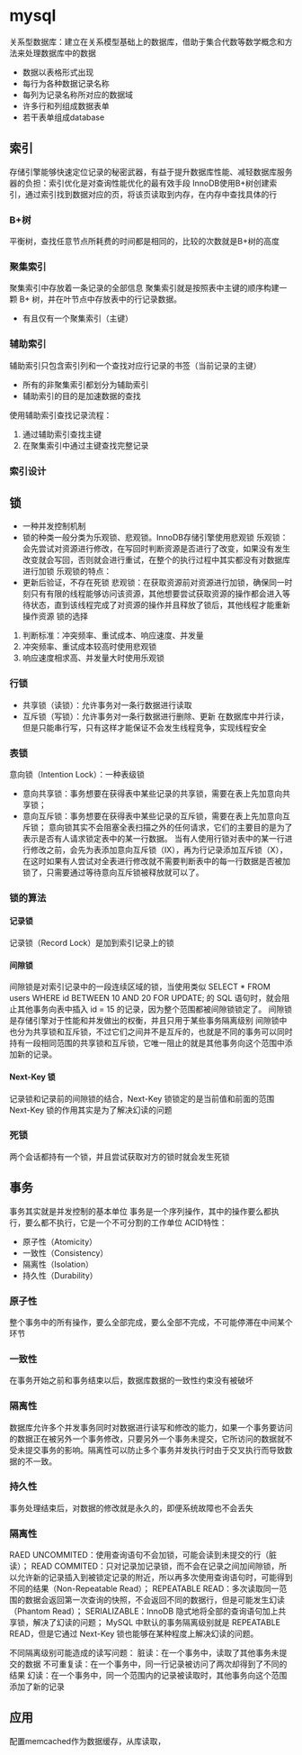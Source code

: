 # mysql
关系型数据库：建立在关系模型基础上的数据库，借助于集合代数等数学概念和方法来处理数据库中的数据
* 数据以表格形式出现
* 每行为各种数据记录名称
* 每列为记录名称所对应的数据域
* 许多行和列组成数据表单
* 若干表单组成database
## 索引
存储引擎能够快速定位记录的秘密武器，有益于提升数据库性能、减轻数据库服务器的负担：索引优化是对查询性能优化的最有效手段
InnoDB使用B+树创建索引，通过索引找到数据对应的页，将该页读取到内存，在内存中查找具体的行
### B+树
平衡树，查找任意节点所耗费的时间都是相同的，比较的次数就是B+树的高度
### 聚集索引
聚集索引中存放着一条记录的全部信息
聚集索引就是按照表中主键的顺序构建一颗 B+ 树，并在叶节点中存放表中的行记录数据。
* 有且仅有一个聚集索引（主键）
### 辅助索引
辅助索引只包含索引列和一个查找对应行记录的书签（当前记录的主键）
* 所有的非聚集索引都划分为辅助索引
* 辅助索引的目的是加速数据的查找

使用辅助索引查找记录流程：
1. 通过辅助索引查找主键
2. 在聚集索引中通过主键查找完整记录
### 索引设计
## 锁
* 一种并发控制机制
* 锁的种类一般分类为乐观锁、悲观锁。InnoDB存储引擎使用悲观锁
 乐观锁：会先尝试对资源进行修改，在写回时判断资源是否进行了改变，如果没有发生改变就会写回，否则就会进行重试，在整个的执行过程中其实都没有对数据库进行加锁
 乐观锁的特点：
 * 更新后验证，不存在死锁
 悲观锁：在获取资源前对资源进行加锁，确保同一时刻只有有限的线程能够访问该资源，其他想要尝试获取资源的操作都会进入等待状态，直到该线程完成了对资源的操作并且释放了锁后，其他线程才能重新操作资源
 锁的选择
 1. 判断标准：冲突频率、重试成本、响应速度、并发量
 2. 冲突频率、重试成本较高时使用悲观锁
 3. 响应速度相求高、并发量大时使用乐观锁
### 行锁
* 共享锁（读锁）：允许事务对一条行数据进行读取
* 互斥锁（写锁）：允许事务对一条行数据进行删除、更新
在数据库中并行读，但是只能串行写，只有这样才能保证不会发生线程竞争，实现线程安全
### 表锁
意向锁（Intention Lock）：一种表级锁
* 意向共享锁：事务想要在获得表中某些记录的共享锁，需要在表上先加意向共享锁；
* 意向互斥锁：事务想要在获得表中某些记录的互斥锁，需要在表上先加意向互斥锁；
意向锁其实不会阻塞全表扫描之外的任何请求，它们的主要目的是为了表示是否有人请求锁定表中的某一行数据。
当有人使用行锁对表中的某一行进行修改之前，会先为表添加意向互斥锁（IX），再为行记录添加互斥锁（X），在这时如果有人尝试对全表进行修改就不需要判断表中的每一行数据是否被加锁了，只需要通过等待意向互斥锁被释放就可以了。
### 锁的算法
#### 记录锁
记录锁（Record Lock）是加到索引记录上的锁
#### 间隙锁
间隙锁是对索引记录中的一段连续区域的锁，当使用类似 SELECT * FROM users WHERE id BETWEEN 10 AND 20 FOR UPDATE; 的 SQL 语句时，就会阻止其他事务向表中插入 id = 15 的记录，因为整个范围都被间隙锁锁定了。
间隙锁是存储引擎对于性能和并发做出的权衡，并且只用于某些事务隔离级别
间隙锁中也分为共享锁和互斥锁，不过它们之间并不是互斥的，也就是不同的事务可以同时持有一段相同范围的共享锁和互斥锁，它唯一阻止的就是其他事务向这个范围中添加新的记录。
#### Next-Key 锁
记录锁和记录前的间隙锁的结合，Next-Key 锁锁定的是当前值和前面的范围
Next-Key 锁的作用其实是为了解决幻读的问题
### 死锁
两个会话都持有一个锁，并且尝试获取对方的锁时就会发生死锁
## 事务
事务其实就是并发控制的基本单位
事务是一个序列操作，其中的操作要么都执行，要么都不执行，它是一个不可分割的工作单位
ACID特性：
* 原子性（Atomicity）
* 一致性（Consistency）
* 隔离性（Isolation）
* 持久性（Durability）

### 原子性
整个事务中的所有操作，要么全部完成，要么全部不完成，不可能停滞在中间某个环节
### 一致性
在事务开始之前和事务结束以后，数据库数据的一致性约束没有被破坏
### 隔离性
数据库允许多个并发事务同时对数据进行读写和修改的能力，如果一个事务要访问的数据正在被另外一个事务修改，只要另外一个事务未提交，它所访问的数据就不受未提交事务的影响。隔离性可以防止多个事务并发执行时由于交叉执行而导致数据的不一致。
### 持久性
事务处理结束后，对数据的修改就是永久的，即便系统故障也不会丢失
### 隔离性
RAED UNCOMMITED：使用查询语句不会加锁，可能会读到未提交的行（脏读）；
READ COMMITED：只对记录加记录锁，而不会在记录之间加间隙锁，所以允许新的记录插入到被锁定记录的附近，所以再多次使用查询语句时，可能得到不同的结果（Non-Repeatable Read）；
REPEATABLE READ：多次读取同一范围的数据会返回第一次查询的快照，不会返回不同的数据行，但是可能发生幻读（Phantom Read）；
SERIALIZABLE：InnoDB 隐式地将全部的查询语句加上共享锁，解决了幻读的问题；
MySQL 中默认的事务隔离级别就是 REPEATABLE READ，但是它通过 Next-Key 锁也能够在某种程度上解决幻读的问题。

不同隔离级别可能造成的读写问题：
脏读：在一个事务中，读取了其他事务未提交的数据
不可重复读：在一个事务中，同一行记录被访问了两次却得到了不同的结果
幻读：在一个事务中，同一个范围内的记录被读取时，其他事务向这个范围添加了新的记录

## 应用
配置memcached作为数据缓存，从库读取，
